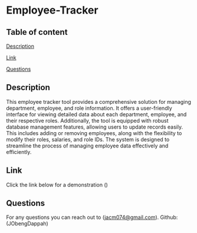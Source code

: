 # Employee-Tracker

## Table of content

[Description](#description)

[Link](#link)

[Questions](#questions)

## Description

This employee tracker tool provides a comprehensive solution for managing department, employee, and role information. It offers a user-friendly interface for viewing detailed data about each department, employee, and their respective roles. Additionally, the tool is equipped with robust database management features, allowing users to update records easily. This includes adding or removing employees, along with the flexibility to modify their roles, salaries, and role IDs. The system is designed to streamline the process of managing employee data effectively and efficiently.

## Link

Click the link below for a demonstration
()

## Questions

For any questions you can reach out to (<jacm074@gmail.com>). Github: (JObengDappah)
